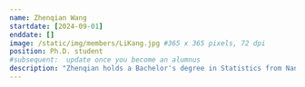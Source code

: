 ```yaml
---
name: Zhenqian Wang
startdate: [2024-09-01]
enddate: []
image: /static/img/members/LiKang.jpg #365 x 365 pixels, 72 dpi
position: Ph.D. student
#subsequent:  update once you become an alumnus
description: "Zhenqian holds a Bachelor's degree in Statistics from Nanjing Agricultural University and a Master's degree in Epidemiology and Health Statistics from Sun Yat-sen University. He is currently focused on developing network-based GWAS methods to identify the allelic networks of disorders and utilizing these genetic biomarkers to subtype diseases."
---
```

